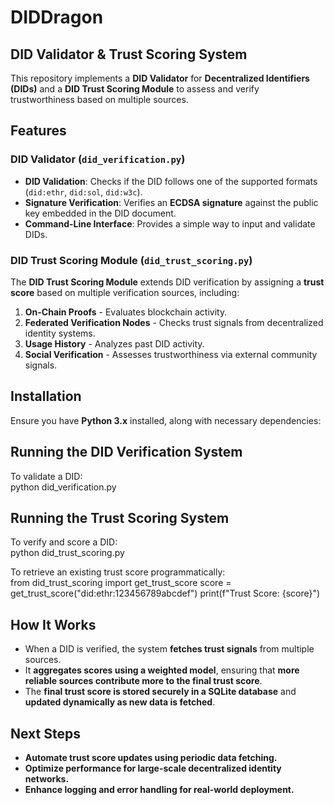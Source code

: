 # DIDDragon  
## DID Validator & Trust Scoring System  

This repository implements a **DID Validator** for **Decentralized Identifiers (DIDs)** and a **DID Trust Scoring Module** to assess and verify trustworthiness based on multiple sources.  

## Features  

### DID Validator (`did_verification.py`)  
- **DID Validation**: Checks if the DID follows one of the supported formats (`did:ethr`, `did:sol`, `did:w3c`).  
- **Signature Verification**: Verifies an **ECDSA signature** against the public key embedded in the DID document.  
- **Command-Line Interface**: Provides a simple way to input and validate DIDs.  

### DID Trust Scoring Module (`did_trust_scoring.py`)  
The **DID Trust Scoring Module** extends DID verification by assigning a **trust score** based on multiple verification sources, including:  

1. **On-Chain Proofs** - Evaluates blockchain activity.  
2. **Federated Verification Nodes** - Checks trust signals from decentralized identity systems.  
3. **Usage History** - Analyzes past DID activity.  
4. **Social Verification** - Assesses trustworthiness via external community signals.  

## Installation  

Ensure you have **Python 3.x** installed, along with necessary dependencies:  


## Running the DID Verification System  
To validate a DID:  
python did_verification.py


## Running the Trust Scoring System  
To verify and score a DID:  
python did_trust_scoring.py

To retrieve an existing trust score programmatically:  
from did_trust_scoring import get_trust_score
score = get_trust_score("did:ethr:123456789abcdef") print(f"Trust Score: {score}")


## How It Works  

- When a DID is verified, the system **fetches trust signals** from multiple sources.  
- It **aggregates scores using a weighted model**, ensuring that **more reliable sources contribute more to the final trust score**.  
- The **final trust score is stored securely in a SQLite database** and **updated dynamically as new data is fetched**.  

## Next Steps  

- **Automate trust score updates using periodic data fetching.**  
- **Optimize performance for large-scale decentralized identity networks.**  
- **Enhance logging and error handling for real-world deployment.**  








